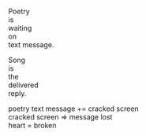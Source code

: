 Poetry  
is  
waiting  
on  
text message.


Song  
is  
the  
delivered  
reply.

 poetry text message += cracked screen  
 cracked screen => message lost  
 heart = broken  